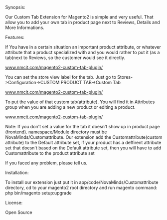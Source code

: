 Synopsis:

Our Custom Tab Extension for Magento2 is simple and very useful.
That allow you to add your own tab in product page next to Reviews, Details and More Informations. 

Features:

If You have in a certain situation an important product attribute,
or whatever attribute that a product specialized with and you would rather to put it (as a tab)next to Reviews,
so the customer would see it directly.


www.nmcit.com/magento2-custom-tab-plugin/


You can set the store view label for the tab.
Just go to Stores->Configuration->CUSTOM PRODUCT TAB->Custom Tab


www.nmcit.com/magento2-custom-tab-plugin/


To put the value of that custom tab(attribute).
You will find it in Attributes group when you are adding 
a new product or editing a product.


www.nmcit.com/magento2-custom-tab-plugin/


Note:
If you don't set a value for the tab it doesn't show up in product page (frontend).
namespace/Module directory must be NovaMinds/Customattribute.
Our extension add the Customattribute(custom attribute)
to the Default attribute set, if your product has a deffirent attribute set 
that doesn't based on the Default attribute set, then you will have to add
Customattribute to the product attribute set

If you faced any problem, please tell us.

Installation:

To install our extension just put it in app/code/NovaMinds/Customattribute directory, 
cd to your magento2 root directory and run magento command: 
php bin/magento setup:upgrade


License:

Open Source

